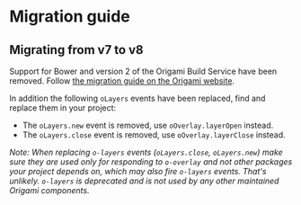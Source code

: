 # Migration guide

## Migrating from v7 to v8


Support for Bower and version 2 of the Origami Build Service have been removed.
Follow [the migration guide on the Origami website](https://origami.ft.com/docs/tutorials/bower-to-npm/).

In addition the following `oLayers` events have been replaced, find and replace them in your project:

- The `oLayers.new` event is removed, use `oOverlay.layerOpen` instead.
- The `oLayers.close` event is removed, use `oOverlay.layerClose` instead.

_Note: When replacing `o-layers` events (`oLayers.close`, `oLayers.new`) make sure they are used only for responding to `o-overlay` and not other packages your project depends on, which may also fire `o-layers` events. That's unlikely. `o-layers` is deprecated and is not used by any other maintained Origami components._

